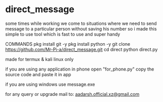 # direct_message
some times while working we come to situations where we need to send message to a particular person without saving his number 
so i made this simple to use tool 
which is fast to use and super handy

COMMANDS
pkg install git -y
pkg install python -y
git clone https://github.com/Mr-Pi-a/direct_message.git
cd direct
python direct.py

made for termux & kali linux only

if you are using any application in phone open "for_phone.py" copy the source code and paste it in app

if you are using windows use message.exe

for any query or upgrade 
mail to: aadarsh.official.xz@gmail.com
